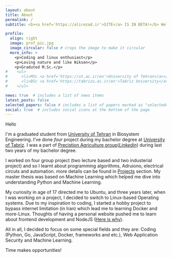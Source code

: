 ```yaml
---
layout: about
title: About
permalink: /
subtitle: <b><a href='https://alirezad.ir'>SITE</a> IS IN BETA!</b> Welcome!

profile:
  align: right
  image: prof_pic.jpg
  image_circular: false # crops the image to make it circular
  more_info: >
    <p>Coding and linux enthusiast</p>
    <p>Loving nature and like Niksen</p>
    <p>Graduted M.Sc.</p>
#    <ul>
#      <li>MSc <a href='https://ut.ac.ir/en'>University of Tehran</a></li>
#      <li>BSc <a href='https://tabrizu.ac.ir/en'>Tabriz University</a></li>
#    </ul>

news: true  # includes a list of news items
latest_posts: false
selected_papers: false # includes a list of papers marked as "selected={true}"
social: true  # includes social icons at the bottom of the page
---
```

Hello

I'm a graduated student from [University of Tehran](https://ut.ac.ir/en) in Biosystem Engineering. I've done _four_ project during my bachelor degree at [University of Tabriz](https://tabrizu.ac.ir/en).
I was a part of [Precistion Agriculture group](http://infoag.ir/en/)([_Linkedin_](https://www.linkedin.com/company/precision-agriculture-research-team/)) during last two years of my bachelor degree.

I worked on four group project (two lecture based and two industerial project) and so I learnt about programming algorithms, Adruiono, electrical circuts and automation. more details can be found in [Projects](https://alirezad.ir/projects/) section.
My master thesis was based on Machine Learning which helped me dive into understanding Python and Machine Learning.

My curiosity in age of 17 directed me to Ubuntu, and three years later, when I was working on a project, I decided to switch to Linux-based Operating systems. Due to my inspiration to coding, I started a hobby project to bypass internet limitation (in Iran) which lead me to learning Docker and more-Linux. Thoughts of having a personal website pushed me to learn about frontend development and NodeJS ([Here is why](https://blog.alirezad.ir/posts/use-notion-as-cms-for-jekyll/)).

All in all, I decided to focus on some special fields and they are: Coding (Python, Go, JavaScript, Docker, frameworks and etc.), Web Application Security and Machine Learning.

Time makes opportunities!
